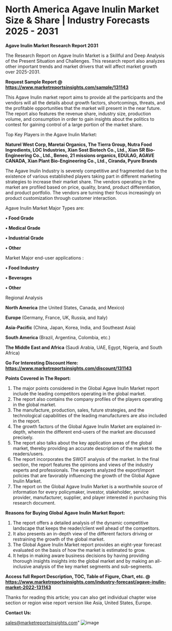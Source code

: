 # North America Agave Inulin Market Size & Share | Industry Forecasts 2025 - 2031

<strong>Agave Inulin Market Research Report 2031</strong>

The Research Report on Agave Inulin Market is a Skillful and Deep Analysis of the Present Situation and Challenges. This research report also analyzes other important trends and market drivers that will affect market growth over 2025-2031.

<strong>Request Sample Report @ <a href=https://www.marketreportsinsights.com/sample/131143>https://www.marketreportsinsights.com/sample/131143</a></strong>

This Agave Inulin market report aims to provide all the participants and the vendors will all the details about growth factors, shortcomings, threats, and the profitable opportunities that the market will present in the near future. The report also features the revenue share, industry size, production volume, and consumption in order to gain insights about the politics to contest for gaining control of a large portion of the market share.

Top Key Players in the Agave Inulin Market:

<strong>Naturel West Corp, Maretai Organics, The Tierra Group, Nutra Food Ingredients, LOC Industries, Xian Sost Biotech Co., Ltd., Xian SR Bio-Engineering Co., Ltd., Beneo, 21 missions organics, EDULAG, AGAVE CANADA, Xian Plant Bio-Engineering Co., Ltd., Ciranda, Pyure Brands</strong>

The Agave Inulin Industry is severely competitive and fragmented due to the existence of various established players taking part in different marketing strategies to increase their market share. The vendors operating in the market are profiled based on price, quality, brand, product differentiation, and product portfolio. The vendors are turning their focus increasingly on product customization through customer interaction.

Agave Inulin Market Major Types are:

<strong>• Food Grade

• Medical Grade

• Industrial Grade

• Other</strong>

Market Major end-user applications :

<strong>• Food Industry

• Beverages

• Other</strong>

Regional Analysis

</u><strong><b>North America</b></strong> (the United States, Canada, and Mexico)

<strong><b>Europe </b></strong>(Germany, France, UK, Russia, and Italy)

<strong><b>Asia-Pacific</b></strong> (China, Japan, Korea, India, and Southeast Asia)

<strong><b>South America</b></strong> (Brazil, Argentina, Colombia, etc.)

<strong><b>The Middle East and Africa</b></strong> (Saudi Arabia, UAE, Egypt, Nigeria, and South Africa)

<strong>Go For Interesting Discount Here: <a href=https://www.marketreportsinsights.com/discount/131143>https://www.marketreportsinsights.com/discount/131143</a></strong>

<strong>Points Covered in The Report:</strong>
<ol>
  <li>The major points considered in the Global Agave Inulin Market report include the leading competitors operating in the global market.</li>
  <li>The report also contains the company profiles of the players operating in the global market.</li>
  <li>The manufacture, production, sales, future strategies, and the technological capabilities of the leading manufacturers are also included in the report.</li>
  <li>The growth factors of the Global Agave Inulin Market are explained in-depth, wherein the different end-users of the market are discussed precisely.</li>
  <li>The report also talks about the key application areas of the global market, thereby providing an accurate description of the market to the readers/users.</li>
  <li>The report incorporates the SWOT analysis of the market. In the final section, the report features the opinions and views of the industry experts and professionals. The experts analyzed the export/import policies that are favorably influencing the growth of the Global Agave Inulin Market.</li>
  <li>The report on the Global Agave Inulin Market is a worthwhile source of information for every policymaker, investor, stakeholder, service provider, manufacturer, supplier, and player interested in purchasing this research document.</li>
</ol>
<strong>Reasons for Buying Global Agave Inulin Market Report:</strong>

<ol>
  <li>The report offers a detailed analysis of the dynamic competitive landscape that keeps the reader/client well ahead of the competitors.</li>
  <li>It also presents an in-depth view of the different factors driving or restraining the growth of the global market.</li>
  <li>The Global Agave Inulin Market report provides an eight-year forecast evaluated on the basis of how the market is estimated to grow.</li>
  <li>It helps in making aware business decisions by having providing thorough insights insights into the global market and by making an all-inclusive analysis of the key market segments and sub-segments.</li>
</ol>
<strong>Access full Report Description, TOC, Table of Figure, Chart, etc. @ <a href=https://www.marketreportsinsights.com/industry-forecast/agave-inulin-market-2022-131143>https://www.marketreportsinsights.com/industry-forecast/agave-inulin-market-2022-131143</a></strong>


Thanks for reading this article; you can also get individual chapter wise section or region wise report version like Asia, United States, Europe.

<strong>Contact Us:</strong>

sales@marketreportsinsights.com"
![image](https://github.com/user-attachments/assets/712b99c0-a5ae-4abc-b456-c90c77ed8002)
